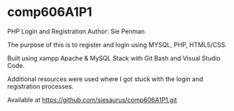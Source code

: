 # comp606A1P1
PHP Login and Registration 
Author: Sie Penman

The purpose of this is to register and login using MYSQL, PHP, HTML5/CSS.

Built using xampp Apache & MySQL Stack with Git Bash and Visual Studio Code.

Additional resources were used where I got stuck with the login and registration processes.

Available at https://github.com/siesaurus/comp606A1P1.git


